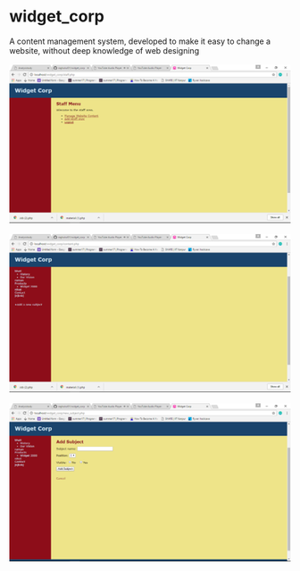 # widget_corp
A content management system, developed to make it easy to change a website, without deep knowledge of web designing
</br>
</br>
![This is the staff page after logging in](https://github.com/raghukul01/widget_corp/blob/master/images/Screenshot%20(126).png)
</br>
</br>
![Managing website content](https://github.com/raghukul01/widget_corp/blob/master/images/Screenshot%20(127).png)
</br>
</br>
![Users can directly add a new subject](https://github.com/raghukul01/widget_corp/blob/master/images/Screenshot%20(128).png)
